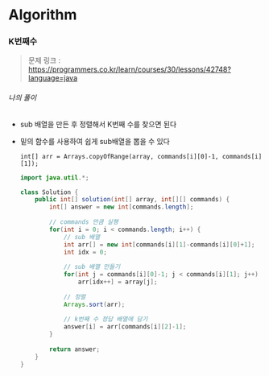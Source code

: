 # Algorithm

### K번째수

> 문제 링크 : https://programmers.co.kr/learn/courses/30/lessons/42748?language=java



###### 나의 풀이

* sub 배열을 만든 후 정렬해서 K번째 수를 찾으면 된다

* 밑의 함수를 사용하여 쉽게 sub배열을 뽑을 수 있다

  `int[] arr = Arrays.copyOfRange(array, commands[i][0]-1, commands[i][1]);`

  

  ```java
  import java.util.*;
  
  class Solution {
      public int[] solution(int[] array, int[][] commands) {
          int[] answer = new int[commands.length];
          
          // commands 만큼 실행
          for(int i = 0; i < commands.length; i++) {
              // sub 배열
              int arr[] = new int[commands[i][1]-commands[i][0]+1];
              int idx = 0;
              
              // sub 배열 만들기
              for(int j = commands[i][0]-1; j < commands[i][1]; j++) 
                  arr[idx++] = array[j];
              
              // 정렬
              Arrays.sort(arr);
              
              // k번째 수 정답 배열에 담기
              answer[i] = arr[commands[i][2]-1];
          }
          
          return answer;
      }
  }
  ```

  

  